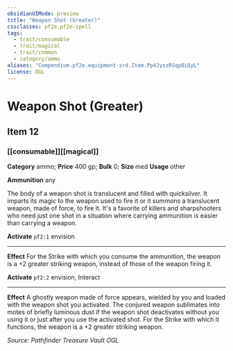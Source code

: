 ```yaml
---
obsidianUIMode: preview
title: "Weapon Shot (Greater)"
cssclasses: pf2e,pf2e-spell
tags:
  - trait/consumable
  - trait/magical
  - trait/common
  - category/ammo
aliases: "Compendium.pf2e.equipment-srd.Item.Pp4JyxzRSqpOiQyL"
license: OGL
---
```

# Weapon Shot (Greater)
## Item 12
### [[consumable]][[magical]]

**Category** ammo; 
**Price** 400 gp; 
**Bulk** 0; **Size** med
**Usage** other

**Ammunition** any

The body of a weapon shot is translucent and filled with quicksilver. It imparts its magic to the weapon used to fire it or it summons a translucent weapon, made of force, to fire it. It's a favorite of killers and sharpshooters who need just one shot in a situation where carrying ammunition is easier than carrying a weapon.

**Activate** `pf2:1` envision

* * *

**Effect** For the Strike with which you consume the ammunition, the weapon is a +2 greater striking weapon, instead of those of the weapon firing it.

**Activate** `pf2:2` envision, Interact

* * *

**Effect** A ghostly weapon made of force appears, wielded by you and loaded with the weapon shot you activated. The conjured weapon sublimates into motes of briefly luminous dust if the weapon shot deactivates without you using it or just after you use the activated shot. For the Strike with which it functions, the weapon is a +2 greater striking weapon.

*Source: Pathfinder Treasure Vault*
*OGL*